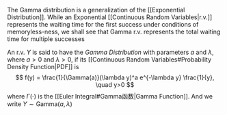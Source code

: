 The Gamma distribution is a generalization of the [[Exponential Distribution]]. While an Exponential [[Continuous Random Variables|r.v.]] represents the waiting time for the first success under conditions of memoryless-ness, we shall see that Gamma r.v. represents the total waiting time for multiple successes

An r.v. $Y$ is said to have the *Gamma Distribution* with parameters $a$ and $\lambda$, where $a > 0$ and $\lambda > 0$, if its [[Continuous Random Variables#Probability Density Function|PDF]] is
$$
f(y) = \frac{1}{\Gamma(a)}(\lambda y)^a e^{-\lambda y} \frac{1}{y}, \quad y>0
$$
where $\Gamma(\cdot)$ is the [[Euler Integral#Gamma函数|Gamma Function]]. And we write $Y \sim \mathrm{Gamma}(a,\lambda)$
